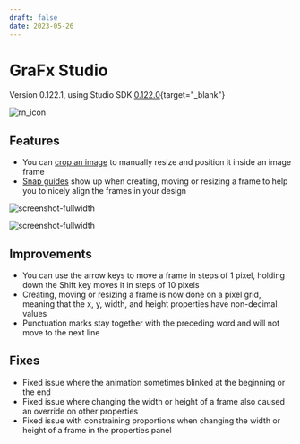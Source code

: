 ```yaml
---
draft: false
date: 2023-05-26
---
```


# GraFx Studio

Version 0.122.1, using Studio SDK [0.122.0](https://github.com/chili-publish/studio-sdk/releases){target="_blank"}

![rn_icon](https://chilipublishdocs.imgix.net/logos/CHILI_LOGOS_OK-09.svg)

## Features

- You can [crop an image](../../../../../GraFx-Studio/concepts/crop/) to manually resize and position it inside an image frame
- [Snap guides](../../../../../GraFx-Studio/concepts/snapping/) show up when creating, moving or resizing a frame to help you to nicely align the frames in your design

![screenshot-fullwidth](../../../../../GraFx-Studio/concepts/crop/rectcrop.png)

![screenshot-fullwidth](../../../../../GraFx-Studio/concepts/snapping/snapping.gif)

## Improvements

- You can use the arrow keys to move a frame in steps of 1 pixel, holding down the Shift key moves it in steps of 10 pixels
- Creating, moving or resizing a frame is now done on a pixel grid, meaning that the x, y, width, and height properties have non-decimal values
- Punctuation marks stay together with the preceding word and will not move to the next line

## Fixes

- Fixed issue where the animation sometimes blinked at the beginning or the end
- Fixed issue where changing the width or height of a frame also caused an override on other properties
- Fixed issue with constraining proportions when changing the width or height of a frame in the properties panel
